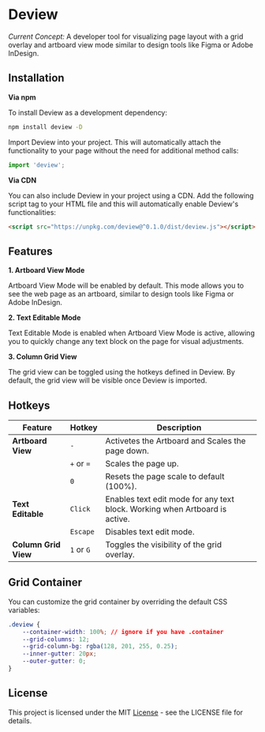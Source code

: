 # Deview

*Current Concept:* A developer tool for visualizing page layout with a grid overlay and artboard view mode similar to design tools like Figma or Adobe InDesign.

## Installation

**Via npm**

To install Deview as a development dependency:

```bash
npm install deview -D
```

Import Deview into your project. This will automatically attach the functionality to your page without the need for additional method calls:

```js
import 'deview';
```

**Via CDN**

You can also include Deview in your project using a CDN. Add the following script tag to your HTML file and this will automatically enable Deview's functionalities:

```html
<script src="https://unpkg.com/deview@^0.1.0/dist/deview.js"></script>
```

## Features

**1. Artboard View Mode**

Artboard View Mode will be enabled by default. This mode allows you to see the web page as an artboard, similar to design tools like Figma or Adobe InDesign.

**2. Text Editable Mode**

Text Editable Mode is enabled when Artboard View Mode is active, allowing you to quickly change any text block on the page for visual adjustments.

**3. Column Grid View**

The grid view can be toggled using the hotkeys defined in Deview. By default, the grid view will be visible once Deview is imported.
## Hotkeys

| Feature               | Hotkey       | Description                                                    |
|-----------------------|--------------|----------------------------------------------------------------|
| **Artboard View**| `-`          | Activetes the Artboard and Scales the page down.                                          |
|                       | `+` or `=`   | Scales the page up.                                            |
|                       | `0`          | Resets the page scale to default (100%).                       |
| **Text Editable**| `Click`      | Enables text edit mode for any text block. Working when Artboard is active. |
|                       | `Escape`     | Disables text edit mode.                                       |
| **Column Grid View**  | `1` or `G`   | Toggles the visibility of the grid overlay.                    |

## Grid Container

You can customize the grid container by overriding the default CSS variables:

```css
.deview {
    --container-width: 100%; // ignore if you have .container
    --grid-columns: 12;
    --grid-column-bg: rgba(128, 201, 255, 0.25);
    --inner-gutter: 20px;
    --outer-gutter: 0;
}
```

## License

This project is licensed under the MIT [License](LICENSE) - see the LICENSE file for details.
